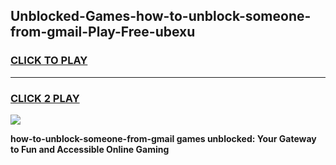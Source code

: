 
## Unblocked-Games-how-to-unblock-someone-from-gmail-Play-Free-ubexu
<h3>
<a href="https://premium76.site?title=how-to-unblock-someone-from-gmail&ref=21A">CLICK TO PLAY</a></h3>
<hr>

<h3>
<a href="https://premium76.site?title=how-to-unblock-someone-from-gmail&ref=21A">CLICK 2 PLAY</a>
  
</h3>

<a href="https://premium76.site?title=how-to-unblock-someone-from-gmail&ref=21A"><img src="https://clearcache.store/games.png"></a>


**how-to-unblock-someone-from-gmail games unblocked: Your Gateway to Fun and Accessible Online Gaming**
